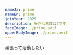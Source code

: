 ```yaml
---
nameJa: prime
nameEn: prime
joinYear: 2025
description: 好きな素数は2です
faceImage: ./prime.avif
upperBodyImage: ./prime.avif
---
```

頑張って活動したい
